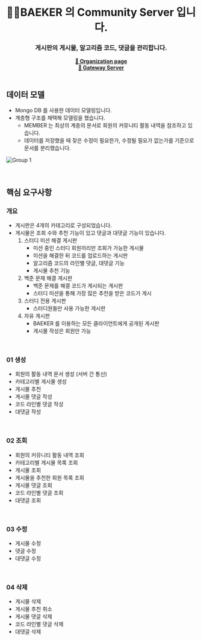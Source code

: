<div align="center"><h1>
    🤚🏻BAEKER 의 Community Server 입니다.
</h1></div>

<div align="center"><h3>
    게시판의 게시물, 알고리즘 코드, 댓글을 관리합니다.
</h3></div>

<div align="center"><a href="https://github.com/BAEKER-230522"><b>
    🔗 Organization page
</b></a></div>
<div align="center"><a href="https://github.com/BAEKER-230522/Gateway"><b>
    🔗 Gateway Server
</b></a></div>

<br>

## 데이터 모델

- Mongo DB 를 사용한 데이터 모델링입니다.
- 계층형 구조를 채택해 모델링을 했습니다.
    - MEMBER 는 최상의 계층의 문서로 회원의 커뮤니티 활동 내역을 참조하고 있습니다.
    - 데이터를 저장했을 때 잦은 수정이 필요한가, 수정될 필요가 없는가를 기준으로 문서를 분리했습니다.

![Group 1](https://github.com/BAEKER-230522/Member/assets/115536240/8814d9ec-bde5-49ac-bc61-5ee4f19a9a42)

<br>

## 핵심 요구사항

### 개요

- 게시판은 4개의 카테고리로 구성되었습니다.
- 게시물은 조회 수와 추천 기능이 있고 댓글과 대댓글 기능이 있습니다.
    1. 스터디 미션 해결 게시판
        - 미션 중인 스터디 회원끼리만 조회가 가능한 게시물
        - 미션을 해결한 뒤 코드를 업로드하는 게시판
        - 알고리즘 코드의 라인별 댓글, 대댓글 기능
        - 게시물 추천 기능
    2. 백준 문제 해결 게시판
        - 백준 문제를 해결 코드가 게시되는 게시판
        - 스터디 미션을 통해 가장 많은 추천을 받은 코드가 게시
    3. 스터디 전용 게시판
        - 스터디원들만 사용 가능한 게시판
    4. 자유 게시판
        - BAEKER 를 이용하는 모든 클라이언트에게 공개된 게시판
        - 게시물 작성은 회원만 가능

<br>

### 01 생성

- 회원의 활동 내역 문서 생성 (서버 간 통신)
- 카테고리별 게시물 생성
- 게시물 추천
- 게시물 댓글 작성
- 코드 라인별 댓글 작성
- 대댓글 작성

<br>

### 02 조회

- 회원의 커뮤니티 활동 내역 조회
- 카테고리별 게시물 목록 조회
- 게시물 조회
- 게시물을 추천한 회원 목록 조회
- 게시물 댓글 조회
- 코드 라인별 댓글 조회
- 대댓글 조회

<br>

### 03 수정

- 게시물 수정
- 댓글 수정
- 대댓글 수정

<br>

### 04 삭제

- 게시물 삭제
- 게시물 추천 취소
- 게시물 댓글 삭제
- 코드 라인별 댓글 삭제
- 대댓글 삭제

<br>
